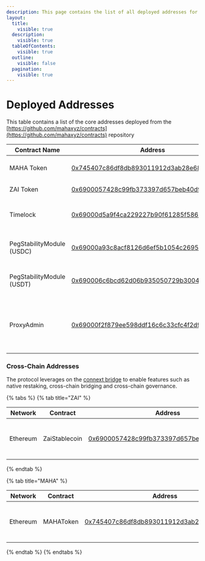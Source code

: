 ```yaml
---
description: This page contains the list of all deployed addresses for the protocol.
layout:
  title:
    visible: true
  description:
    visible: true
  tableOfContents:
    visible: true
  outline:
    visible: false
  pagination:
    visible: true
---
```


# Deployed Addresses

This table contains a list of the core addresses deployed from the [https://github.com/mahaxyz/contracts](https://github.com/mahaxyz/contracts) repository

| Contract Name             | Address                                                                                                               | Comments                                                        |
| ------------------------- | --------------------------------------------------------------------------------------------------------------------- | --------------------------------------------------------------- |
| MAHA Token                | [0x745407c86df8db893011912d3ab28e68b62e49b0](https://etherscan.io/token/0x745407c86df8db893011912d3ab28e68b62e49b0)   | The governance token                                            |
| ZAI Token                 | [0x6900057428c99fb373397d657beb40d92d8ac97f](https://etherscan.io/address/0x6900057428c99fb373397d657beb40d92d8ac97f) | The USD stablecoin                                              |
| Timelock                  | [0x69000d5a9f4ca229227b90f61285f5866d139f11](https://etherscan.io/address/0x69000d5a9f4ca229227b90f61285f5866d139f11) | All protocol ownership rests in this timelock                   |
| PegStabilityModule (USDC) | [0x69000a93c8acf8126d6ef5b1054c2695744ca4ee](https://etherscan.io/address/0x69000a93c8acf8126d6ef5b1054c2695744ca4ee) | Used to mint ZAI with USDC collateral                           |
| PegStabilityModule (USDT) | [0x690006c6bcd62d06b935050729b3004e962ba708](https://etherscan.io/address/0x690006c6bcd62d06b935050729b3004e962ba708) | Used to mint ZAI with USDT collateral                           |
| ProxyAdmin                | [0x69000f2f879ee598ddf16c6c33cfc4f2d983b6bd](https://etherscan.io/address/0x69000f2f879ee598ddf16c6c33cfc4f2d983b6bd) | Used as the admin for all deployed proxies. Owned by governance |

### Cross-Chain Addresses <a href="#layer-2-addresses" id="layer-2-addresses"></a>

The protocol leverages on the [connext bridge](https://www.connext.network/) to enable features such as native restaking, cross-chain bridging and cross-chain governance.

{% tabs %}
{% tab title="ZAI" %}

<table><thead><tr><th width="129">Network</th><th width="132">Contract</th><th width="174">Address</th><th>Comments</th></tr></thead><tbody><tr><td>Ethereum</td><td>ZaiStablecoin</td><td><a href="https://etherscan.io/token/0x6900057428c99fb373397d657beb40d92d8ac97f">0x6900057428c99fb373397d657beb40d92d8ac97f</a></td><td>The main token on the Ethereum network</td></tr></tbody></table>

{% endtab %}

{% tab title="MAHA" %}

<table><thead><tr><th width="129">Network</th><th width="132">Contract</th><th width="174">Address</th><th>Comments</th></tr></thead><tbody><tr><td>Ethereum</td><td>MAHAToken</td><td><a href="https://etherscan.io/token/0x745407c86df8db893011912d3ab28e68b62e49b0">0x745407c86df8db893011912d3ab28e68b62e49b0</a></td><td>The main token on the Ethereum network</td></tr></tbody></table>
{% endtab %}
{% endtabs %}
